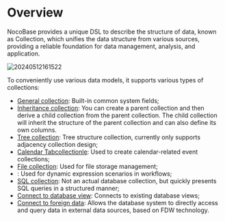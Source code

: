 # Overview

NocoBase provides a unique DSL to describe the structure of data, known as Collection, which unifies the data structure from various sources, providing a reliable foundation for data management, analysis, and application.

![20240512161522](https://static-docs.nocobase.com/20240512161522.png)

To conveniently use various data models, it supports various types of collections:

- [General collection](/data-sources/data-source-main/general-collection): Built-in common system fields;
- [Inheritance collection](/data-sources/data-source-main/inheritance-collection): You can create a parent collection and then derive a child collection from the parent collection. The child collection will inherit the structure of the parent collection and can also define its own columns.
- [Tree collection](/data-sources/collection-tree): Tree structure collection, currently only supports adjacency collection design;
- [Calendar Tabcollectionle](/data-sources/calendar/calendar-collection): Used to create calendar-related event collections;
- [File collection](/data-sources/file-manager/file-collection): Used for file storage management;
- : Used for dynamic expression scenarios in workflows;
- [SQL collection](/data-sources/collection-sql): Not an actual database collection, but quickly presents SQL queries in a structured manner;
- [Connect to database view](/data-sources/collection-view): Connects to existing database views;
- [Connect to foreign data](/data-sources/collection-fdw): Allows the database system to directly access and query data in external data sources, based on FDW technology.